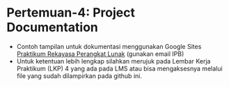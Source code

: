 # Pertemuan-4: Project Documentation

- Contoh tampilan untuk dokumentasi menggunakan Google Sites [Praktikum Rekayasa Perangkat Lunak](https://sites.google.com/apps.ipb.ac.id/rekayasaperangkatlunak/produk) (gunakan email IPB)
- Untuk ketentuan lebih lengkap silahkan merujuk pada Lembar Kerja Praktikum (LKP) 4 yang ada pada LMS atau bisa mengaksesnya melalui file yang sudah dilampirkan pada github ini.
